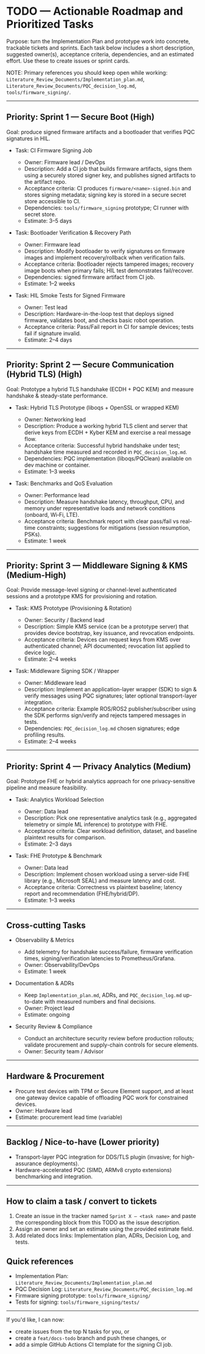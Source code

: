 # TODO — Actionable Roadmap and Prioritized Tasks

Purpose: turn the Implementation Plan and prototype work into concrete, trackable tickets and sprints. Each task below includes a short description, suggested owner(s), acceptance criteria, dependencies, and an estimated effort. Use these to create issues or sprint cards.

NOTE: Primary references you should keep open while working: `Literature_Review_Documents/Implementation_plan.md`, `Literature_Review_Documents/PQC_decision_log.md`, `tools/firmware_signing/`.

---

## Priority: Sprint 1 — Secure Boot (High)
Goal: produce signed firmware artifacts and a bootloader that verifies PQC signatures in HIL.

- Task: CI Firmware Signing Job
	- Owner: Firmware lead / DevOps
	- Description: Add a CI job that builds firmware artifacts, signs them using a securely stored signer key, and publishes signed artifacts to the artifact repo.
	- Acceptance criteria: CI produces `firmware/<name>-signed.bin` and stores signing metadata; signing key is stored in a secure secret store accessible to CI.
	- Dependencies: `tools/firmware_signing` prototype; CI runner with secret store.
	- Estimate: 3–5 days

- Task: Bootloader Verification & Recovery Path
	- Owner: Firmware lead
	- Description: Modify bootloader to verify signatures on firmware images and implement recovery/rollback when verification fails.
	- Acceptance criteria: Bootloader rejects tampered images; recovery image boots when primary fails; HIL test demonstrates fail/recover.
	- Dependencies: signed firmware artifact from CI job.
	- Estimate: 1–2 weeks

- Task: HIL Smoke Tests for Signed Firmware
	- Owner: Test lead
	- Description: Hardware-in-the-loop test that deploys signed firmware, validates boot, and checks basic robot operation.
	- Acceptance criteria: Pass/Fail report in CI for sample devices; tests fail if signature invalid.
	- Estimate: 2–4 days

---

## Priority: Sprint 2 — Secure Communication (Hybrid TLS) (High)
Goal: Prototype a hybrid TLS handshake (ECDH + PQC KEM) and measure handshake & steady-state performance.

- Task: Hybrid TLS Prototype (liboqs + OpenSSL or wrapped KEM)
	- Owner: Networking lead
	- Description: Produce a working hybrid TLS client and server that derive keys from ECDH + Kyber KEM and exercise a real message flow.
	- Acceptance criteria: Successful hybrid handshake under test; handshake time measured and recorded in `PQC_decision_log.md`.
	- Dependencies: PQC implementation (liboqs/PQClean) available on dev machine or container.
	- Estimate: 1–3 weeks

- Task: Benchmarks and QoS Evaluation
	- Owner: Performance lead
	- Description: Measure handshake latency, throughput, CPU, and memory under representative loads and network conditions (onboard, Wi‑Fi, LTE).
	- Acceptance criteria: Benchmark report with clear pass/fail vs real-time constraints; suggestions for mitigations (session resumption, PSKs).
	- Estimate: 1 week

---

## Priority: Sprint 3 — Middleware Signing & KMS (Medium-High)
Goal: Provide message-level signing or channel-level authenticated sessions and a prototype KMS for provisioning and rotation.

- Task: KMS Prototype (Provisioning & Rotation)
	- Owner: Security / Backend lead
	- Description: Simple KMS service (can be a prototype server) that provides device bootstrap, key issuance, and revocation endpoints.
	- Acceptance criteria: Devices can request keys from KMS over authenticated channel; API documented; revocation list applied to device logic.
	- Estimate: 2–4 weeks

- Task: Middleware Signing SDK / Wrapper
	- Owner: Middleware lead
	- Description: Implement an application-layer wrapper (SDK) to sign & verify messages using PQC signatures; later optional transport-layer integration.
	- Acceptance criteria: Example ROS/ROS2 publisher/subscriber using the SDK performs sign/verify and rejects tampered messages in tests.
	- Dependencies: `PQC_decision_log.md` chosen signatures; edge profiling results.
	- Estimate: 2–4 weeks

---

## Priority: Sprint 4 — Privacy Analytics (Medium)
Goal: Prototype FHE or hybrid analytics approach for one privacy-sensitive pipeline and measure feasibility.

- Task: Analytics Workload Selection
	- Owner: Data lead
	- Description: Pick one representative analytics task (e.g., aggregated telemetry or simple ML inference) to prototype with FHE.
	- Acceptance criteria: Clear workload definition, dataset, and baseline plaintext results for comparison.
	- Estimate: 2–3 days

- Task: FHE Prototype & Benchmark
	- Owner: Data lead
	- Description: Implement chosen workload using a server-side FHE library (e.g., Microsoft SEAL) and measure latency and cost.
	- Acceptance criteria: Correctness vs plaintext baseline; latency report and recommendation (FHE/hybrid/DP).
	- Estimate: 1–3 weeks

---

## Cross-cutting Tasks
- Observability & Metrics
	- Add telemetry for handshake success/failure, firmware verification times, signing/verification latencies to Prometheus/Grafana.
	- Owner: Observability/DevOps
	- Estimate: 1 week

- Documentation & ADRs
	- Keep `Implementation_plan.md`, ADRs, and `PQC_decision_log.md` up-to-date with measured numbers and final decisions.
	- Owner: Project lead
	- Estimate: ongoing

- Security Review & Compliance
	- Conduct an architecture security review before production rollouts; validate procurement and supply-chain controls for secure elements.
	- Owner: Security team / Advisor

---

## Hardware & Procurement
- Procure test devices with TPM or Secure Element support, and at least one gateway device capable of offloading PQC work for constrained devices.
- Owner: Hardware lead
- Estimate: procurement lead time (variable)

---

## Backlog / Nice-to-have (Lower priority)
- Transport-layer PQC integration for DDS/TLS plugin (invasive; for high-assurance deployments).
- Hardware-accelerated PQC (SIMD, ARMv8 crypto extensions) benchmarking and integration.

---

## How to claim a task / convert to tickets
1. Create an issue in the tracker named `Sprint X — <task name>` and paste the corresponding block from this TODO as the issue description.
2. Assign an owner and set an estimate using the provided estimate field.
3. Add related docs links: Implementation plan, ADRs, Decision Log, and tests.

## Quick references
- Implementation Plan: `Literature_Review_Documents/Implementation_plan.md`
- PQC Decision Log: `Literature_Review_Documents/PQC_decision_log.md`
- Firmware signing prototype: `tools/firmware_signing/`
- Tests for signing: `tools/firmware_signing/tests/`

---

If you'd like, I can now:
- create issues from the top N tasks for you, or
- create a `feat/docs-todo` branch and push these changes, or
- add a simple GitHub Actions CI template for the signing CI job.

